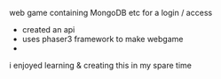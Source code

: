 web game containing MongoDB etc for a login / access

- created an api
- uses phaser3 framework to make webgame
- 
i enjoyed learning & creating this in my spare time
